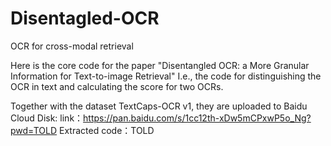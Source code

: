 # Disentagled-OCR
OCR for cross-modal retrieval

Here is the core code for the paper "Disentangled OCR: a More Granular Information for Text-to-image Retrieval"
I.e., the code for distinguishing the OCR in text and calculating the score for two OCRs.

Together with the dataset TextCaps-OCR v1, they are uploaded to Baidu Cloud Disk:
link：https://pan.baidu.com/s/1cc12th-xDw5mCPxwP5o_Ng?pwd=TOLD 
Extracted code：TOLD
